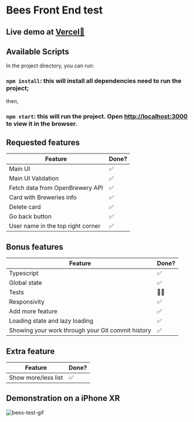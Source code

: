 # Bees Front End test

## Live demo at [Vercel🐝](https://bees-test.vercel.app/)

## Available Scripts

In the project directory, you can run:

### `npm install`: this will install all dependencies need to run the project;

then,

### `npm start`: this will run the project. Open [http://localhost:3000](http://localhost:3000) to view it in the browser.

## Requested features

| Feature | Done? |
| --------          | -------- |
| Main UI    | ✅        |
| Main UI Validation             | ✅        |
| Fetch data from OpenBrewery API             | ✅    |
| Card with Breweries info    | ✅     |
| Delete card     | ✅     |
| Go back button     | ✅     |
| User name in the top right corner     | ✅     |

## Bonus features

| Feature | Done? |
| --------          | -------- |
| Typescript    | ✅        |
| Global state             | ✅        |
| Tests             | 👎🏽    |
| Responsivity    | ✅     |
| Add more feature    | ✅     |
| Loading state and lazy loading | ✅     |
| Showing your work through your Git commit history     | ✅     |

## Extra feature

| Feature | Done? |
| --------          | -------- |
| Show more/less list    | ✅        |

## Demonstration on a iPhone XR

![bees-test-gif](https://user-images.githubusercontent.com/61336548/164514987-77c2f5eb-20b3-42cc-a674-9f3c1d6a8a77.gif)



